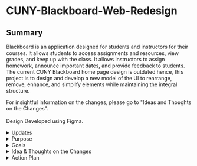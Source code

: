 # CUNY-Blackboard-Web-Redesign
## Summary
Blackboard is an application designed for students and instructors for their courses. It allows students to access assignments and resources, view grades, and keep up with the class. It allows instructors to assign homework, announce important dates, and provide feedback to students. The current CUNY Blackboard home page design is outdated hence, this project is to design and develop a new model of the UI to rearrange, remove, enhance, and simplify elements while maintaining the integral structure.  

For insightful information on the changes, please go to "Ideas and Thoughts on the Changes".<br><br>
Design Developed using Figma.

<details>
  <summary> Updates </summary>
 <ul>
  <details>
    <summary> February 20th, 2023 </summary>
    Project initiated. There's a rough idea of what the new design and widgets will look like. Keeping the current layout is something to keep in mind. Before digitalizing the design, creating hand drawn drafts is important. Here is what was accomplished today: <br><br>
    
   - Uploaded "Home Page General Format" that displays sections of where content would go on the website
   * Uploaded "Widget Redesign" that has a rough idea of what the new widgets will look like
   + Uploaded "Complete Home Page Example" which is what the website would look like with the widgets in place and the footer  
   
   <br>Drafts by hand is completed. The next step is to digitialize the draft. The designs aren't final and there are things that might be changed or added.
    
  </details>
  
  <details>
    <summary> February 21th, 2023 </summary>
    For the digital drafts, Figma will be used. This process was much faster than anticipated as it was done swiftly. Here is what was accomplished today: <br><br>
    
   - Modified the "Important Dates" icon to change from colors to icons, add a setting option where user can customize
   * Added a new widget called "Online Synchronous" which contains an online class, its meeting date and link
   + Added a settings option for Tools where users can customize
   - Added a "Back to Top" tab between main screen and footer where user can click and it will go to the top 
   * Created "Widgets" folder than will contain all of the redesigned widgets as well as variants
   + Uploaded "Home Page Example", a digital draft, which is what the website would look like
   - Uploaded "'My Courses' Design #1" and "'My Courses' Design #2", which has a complete set of design aside from the teacher and setting mode
   * Uploaded "'Online Bookstore'"
   + Uploaded "Icon" which contains all the icons and images used
   
   <br>The 2 widgets "My Courses" and "Onine Bookstore" recieved their own design folder because they are essential widgets targets for this project. Other widgets, except "Important Dates" won't recieve their own folder or file because they're designs won't be changed or is simple. The next steps is to create "Important Dates" Widget design. 
    
  </details>

  <details>
    <summary> February 23rd, 2023 </summary>
    Today was mostly designing the "Important Dates" widget and modifying this repository. Here is what was accomplished today: <br><br>
    
   - Added an arrow to the header of some widgets that users can manually click to condense or expand the widget
   * Addition of a tab in the navigation section, under the profile, called "Go To..."when hovered, displays a drop down menu that contains links of important websites
   + Uploaded "Important Dates" Design #1 & "Important Dates" Design #2
   - Created the "Ideas and Thoughts on the Changes" section in the Readme file
  
   <br>The next step is to create the designs for the different modes of the widgets, the "Go To..." tab, and the profile drop down menu.
    
  </details>
  
  <details>
    <summary> February 28th, 2023 </summary>
    Small changed were made today. Here is what was accomplished today: <br><br>
    
   - Improve spacing between sections
   * Created the drop down menu for "Go to..." heading
   + Modified the "Online Synchronous" Widget to change from shortened meeting link to full meeting link
   - Renamed some files
   * Changed the "My Courses" Widget to Design #2
   + Uploaded "Home Page Example 2", which displays the "Go to..." drop down menu
    
   <br>The next step is to create the design for the profile drop down menu.

  </details>
  
  <details>
    <summary> March 1st, 2023 </summary>
    Today was a continuation from yesterday which was focused on the profile. Here is what was accomplished today: <br><br>
    
   - Modified how the profile looks from blocky to a cleaner look
   * Created the drop down menu for the profile
   + Uploaded "Home Page Example 3", which displays the profile drop down menu
     
   <br>The next step is to create the customization page for the widgets.
  </details>
  
  <details>
    <summary> March 5th, 2023 </summary>
    Major updates were made to this repository. Today's work mostly included creation and modification to existing elements. Here is what was accomplished today: <br><br>
     
   - Removed the gray background in the expanded version of "My Courses" widget
   * Created versions of "Important Dates" to include color codes
   + Modified the color scheme of the "Go To..." Tab to match the surround colors
   - Renamed the Home Page files
   * Created a folder to separate the Home Page and other pages in GitHub
   + Uploaded verisons of "Important Dates" that includes color codes
   - Uploaded "Select a Widget", "Customize 'My Courses'", and "Customize 'Important Dates'" for Customize Page
   
   <br>The next step is to create a design for the mobile version and to create the customization page for "Tools" and "Online Synchronous" widget.
    
  </details>
  
  
  <details>
    <summary> March 6th, 2023 </summary>
    Today's focus was on the "Online Synchronous" Customize Page and modification of little things on other elements. Here is what was accomplished today: <br><br>
    
   - Removed the "Settings" icon in "Tools" 
   * Added the ability to select a time when adding an important date to "Important Date" widget
   + Created the customize page for "Tools" widget that allows users to add a course meeting link to the widget
   - Uploaded "Customize 'Tools'" to the Customize Page
    
   <br>The decision to remove the customize page for "Tools" was made because of the widget is too simple. Instead of choosing what tool to display, the widget will just display all of the tools. At this point, all the pages for the Customize tab is completed. The decision to not design the pages for "My Announcements", "Updates", and "My Grades" is made because the current design is sufficient. Perhaps these pages will be worked on after the web development of the current designs. The next step is to design the "Settings" page in the drop down menu in the profile. 
  </details>
 
 <details>
  <summary> March 11th, 2023 </summary>
  Today's focus was on minor adjustment to layout and appearance. Here is what was accomplished today: <br><br>
  
  - Updated the indicator that shows the user what tab they are at in the home page from blocky to curvy to match with the other changes
  * Changed the design of the Go To... drop menu from blocky to curvy
  + Replaced the old black cursor with a white one to improve visibility
  - Darkened the cursor hover color in the Profile Drop Menu to improve visibility
  * Separated the edit section from the comparison section in the Customization of the widgets with a line
  + Added a Delete option for the "Important Dates" and "Online Synchronous" customization
  - Changed from "Submit" to "Save" in the customization pages for better representation
  * Updated the format of some files from .png to .pdf
  
  <br>The next steps will be the "Settings", "My Announcements", "Updates", and "My Grades" page. The idea for the "Settings" page will mostly have a section on the left which categorizing the type of setting the user can modify and a big section on the right of the actual settings option. Upon further investigation, the current "My Announcements" widget and "Updates" page are similar. The "My Announcements" widget only includes announcements posted to the course by the instructor while the "Updates" pages includes that and assignments that are posted. The idea for those 2 pages is to combine them. The idea for "My Grades" will take on a similar design to the current one.
  </details>
  
 <details>
  <summary> March 13th, 2023 </summary>
  Today was the beginning of designing the Settings Page. Here is what was accomplished today: <br><br>
  
  - Designed the navigation bar in the Settings Page 
  * Created user interaction, such as hover and select of the navigation bar
  + Uploaded "Settings Page" folder which contains the default page, the "Profile Section" folder, the "Appearance Section", and the "Privacy Section"; each folder contains how it will look if the user hovers, or selects the option
  
  <br>The idea for the navigation bar is that once the user hovers over a section, then more options relating to the section will appear smoothly beneath it. None of the actual customization of the settings was completed today, and the design will mostly stay the same as the current designs. The next step will be to include the current designs into Settings Page.
 </details>
   
 <details>
   <summary> March 22nd, 2023 </summary>
   The main objective today was to finish the Settings Page. Here is what was accomplished today: <br><br>
   
  - Removed the "Customize Widget" section under "Appearance" because it has it own page 
  * Completed every section using screenshots of current model
  + Uploaded and updated files in "Settings Page"
   
  <br> Screenshots were used to shorten the process. The current designs are sufficient enough. Courtesy of Blackboard Inc. of their designs. The next steps are to design the "My Announcements", "Updates", and "My Grades" page.
 </details>
 
 <details>
  <summary> March 27th, 2023 </summary>
  The main goal today was to get started on the "My Announcement" and "Updates" page. Here is what was accomplished today: <br><br>
  
  - Created the "My Announcement/Updates" page
  * Uploaded the folder "My Announcement & Updates Page" which contains the default page for the section
  
  <br> The decision to combine "My Announcements" and "Updates" pages was made because of the similarties between the two pages. The design is similar to the current "Announcement" widget. The "My Grades" page will stay the same so this project won't create a design for that page. The next step is to design the mobile version of the app and to finalize the design for both so the development of the actual website can begin.
 </details>
 
 </details>
 </ul>
<details>
  <summary> Purpose </summary>
  Blackboard is a powerful tool for students and instructors to interact. The current UI has many displaced navigation tabs, excess information, and outdated widgets. Other CUNY applications such as CUNYfirst and Degreeworks have been updated and Blackboard would benefit from having one as well. The purpose of this project is to make the CUNY Blacbkboard home page easier for students and instructors to navigate through Blackboard. While this project mainly focuses on the home page, other pages are in consideration of a redesign. In addition, the simplicity and the structure of the current home page will be maintained.

</details>

<details>
  <summary> Goals </summary>
  The goals of this project is to reorange, remove, enhance, and simplify the UI and the widgets. Here is a list of the main goals:  
  
  - Create a footer at the bottom of the web page that contains related resources and support
  * Replace the current navigation tabs with more important tabs
  + Redesign the drop down menu near the profile
  - Redesign/rename/keep current widgets
  * Improve the visibility of voice over feature
  + Keep the current layout
  - Design a "Customize" page that allows users to customize their widgets

</details>

<details>
  <summary> Idea & Thoughts on the Changes </summary>
 <ul>
  <details>
    <summary>Header Section</summary>
    CUNY's iconic blue color logo replaces the white one. Though it is harder to see, it provides more recognition to it. The voicer over in the current home screen is very hard to see. Replacing it with a white accessibility icon makes it much more apparent.
  </details>
  
  <details>
    <summary>Navigation Section</summary>
    The current navigation tabs are "Tech Resources/Help", "City College", and "City College Library" are seldom used. Replacing them with the tabs from the drop down menu near the profile, which are "My Announcements", "Updates", and "My Grades", provides much more value and accessibility as they are the ones that students typically access. When there are updates to each on of these tabs, then a red icon with a number will show up on their top right hand side. Also, a "Go To.." tab is very convienet, which when hovered, displays a drop down menu of links to other CUNY applications such as CUNYFirst, Degreeworks, College Library, etc.
  </details>
  
  <details>
    <summary>Announcements/Important Information</summary>
    This section is in between the navigation section and the widgets. The anncounements are rearranged and should be updated on a basis to provide more relevant information. The course registration information remains unchanged.
  </details>
  
  <details>
    <summary>Widgets</summary>
    There are a ton of widgets that students rarely use. Some widgets are unneccessary and some can be incorporated into others. In this project, there are 2 types are widgets: main and secondary. Main widgets are the most important ones and will be default. Secondary widgets are non default and situational that can be added to the main screen to the users.  
   <ul>
    <details>
      <summary>My Courses</summary>
      This widget is the first main widget. It cannot be condensed because it is the main reason why students access Blackboard. The old default design displays old courses and the most recent ones are at the bottom. Although it can be customized, it is still repetitive. These problems can be fixed by grouping courses by semester and adding an option to switch between terms by clicking the arrow. There are 2 modes for the widget: student mode and instructor mode. They will be default for each respective group. The option to customize its appearance is kept as students can choose what information about the course is displayed. If they choose more than 2, then the widget design would change and a drop down arrow would appear to the left of the course name. 
    </details>
    <details>
      <summary>Online Bookstore</summary>
      This widget is the second main widget. The design for this widget will stay the same. However, when there are no books for the current semester, then this widget will be condensed and moved down. The "Tools" widget will take its place.
    </details>
    <details>
      <summary>Important Dates</summary>
      This widget is the third main widget and can be condensed. This widget is mainly for students. The current Blackboard has a calendar elsewhere but making one as a widget is beneficial. Users can switch between months and there are two modes: course mode and institution mode. The course mode displays due dates, exam dates, completed assignments, etc. for all of the current semester and the institution mode displays holidays, start/end of semester, registration deadlines, etc. The functionality of the calendar will go as followed. As long as the mouse is hovered over the date, it will display the information on the bottom of the calendar. If the user clicks on a date, then the infomation will stay on the bottom and vice versa. If a date has multiple icons, then it will simply display them on the other sides of the date. Finally, there is a setting mode where users can add personal dates and switch between icons and color.
    </details>
    <details>
      <summary>Student Resources, Tools, Online Synchronous</summary>
      The first two are main widgets and acts as resources to users. "Online Synchronous" is a brand new widget that users can add when they have an online class. It serves as a quick way to access course meeting links without the hassle of finding it.
    </details>
    <details>
      <summary>Other Widgets</summary>
      As the project commences or if recieved recommendations, there may be other useful widgets to add.
    </details>
  </details>
 </ul>
  <details>
    <summary>Footer</summary>
    A "Back to Top" button is useful when the webpage gets too long from the expanding of the widgets. This section is appropriate for tech help, support, and resources. It contains direct links that are previously inside "Tech Resources/Help", "City College", "City College Library" to make them more accessbile.
  </details>

</details>
</ul>
<details>
  <summary> Action Plan </summary>   
  
  - [x] Gather all of the new features/information
  - [x] Create a rough draft by hand
  - [x] Transfer the draft to a digital draft
  - [ ] Create diagrams for all user interact features
  - [ ] Finalize digital dra
  - [ ] Develop the digital draft into a static website
  - [ ] Develop the user interacting website

</details>
